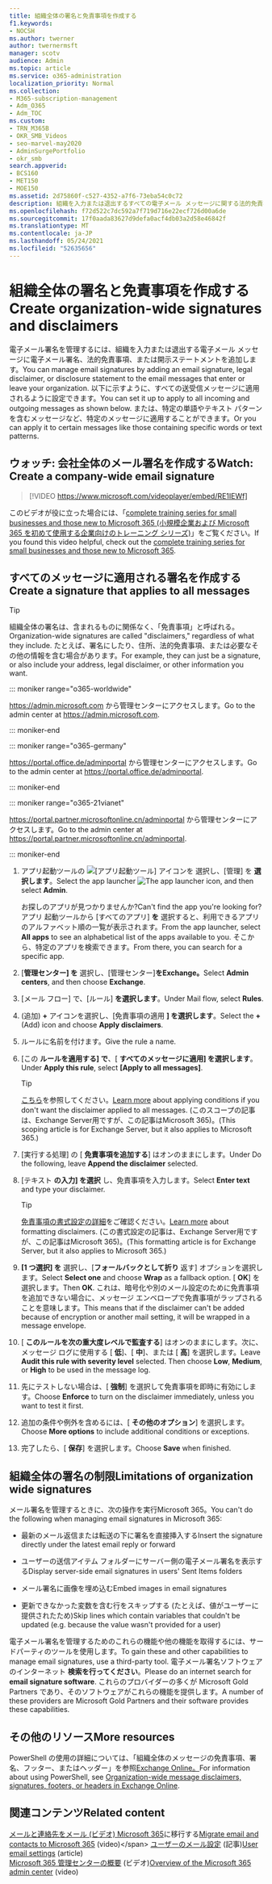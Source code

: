 ```yaml
---
title: 組織全体の署名と免責事項を作成する
f1.keywords:
- NOCSH
ms.author: twerner
author: twernermsft
manager: scotv
audience: Admin
ms.topic: article
ms.service: o365-administration
localization_priority: Normal
ms.collection:
- M365-subscription-management
- Adm_O365
- Adm_TOC
ms.custom:
- TRN_M365B
- OKR_SMB_Videos
- seo-marvel-may2020
- AdminSurgePortfolio
- okr_smb
search.appverid:
- BCS160
- MET150
- MOE150
ms.assetid: 2d75860f-c527-4352-a7f6-73eba54c0c72
description: 組織を入力または退出するすべての電子メール メッセージに関する法的免責事項や開示ステートメントを含む電子メール署名を管理します。
ms.openlocfilehash: f72d522c7dc592a7f719d716e22ecf726d00a6de
ms.sourcegitcommit: 17f0aada83627d9defa0acf4db03a2d58e46842f
ms.translationtype: MT
ms.contentlocale: ja-JP
ms.lasthandoff: 05/24/2021
ms.locfileid: "52635656"
---
```

# <a name="create-organization-wide-signatures-and-disclaimers"></a><span data-ttu-id="c6e3c-103">組織全体の署名と免責事項を作成する</span><span class="sxs-lookup"><span data-stu-id="c6e3c-103">Create organization-wide signatures and disclaimers</span></span>

 <span data-ttu-id="c6e3c-104">電子メール署名を管理するには、組織を入力または退出する電子メール メッセージに電子メール署名、法的免責事項、または開示ステートメントを追加します。</span><span class="sxs-lookup"><span data-stu-id="c6e3c-104">You can manage email signatures by adding an email signature, legal disclaimer, or disclosure statement to the email messages that enter or leave your organization.</span></span> <span data-ttu-id="c6e3c-105">以下に示すように、すべての送受信メッセージに適用されるように設定できます。</span><span class="sxs-lookup"><span data-stu-id="c6e3c-105">You can set it up to apply to all incoming and outgoing messages as shown below.</span></span> <span data-ttu-id="c6e3c-106">または、特定の単語やテキスト パターンを含むメッセージなど、特定のメッセージに適用することができます。</span><span class="sxs-lookup"><span data-stu-id="c6e3c-106">Or you can apply it to certain messages like those containing specific words or text patterns.</span></span>

## <a name="watch-create-a-company-wide-email-signature"></a><span data-ttu-id="c6e3c-107">ウォッチ: 会社全体のメール署名を作成する</span><span class="sxs-lookup"><span data-stu-id="c6e3c-107">Watch: Create a company-wide email signature</span></span>
  
> [!VIDEO https://www.microsoft.com/videoplayer/embed/RE1IEWf] 

<span data-ttu-id="c6e3c-108">このビデオが役に立った場合には、「[complete training series for small businesses and those new to Microsoft 365 (小規模企業および Microsoft 365 を初めて使用する企業向けのトレーニング シリーズ)](../../business-video/index.yml)」をご覧ください。</span><span class="sxs-lookup"><span data-stu-id="c6e3c-108">If you found this video helpful, check out the [complete training series for small businesses and those new to Microsoft 365](../../business-video/index.yml).</span></span>

## <a name="create-a-signature-that-applies-to-all-messages"></a><span data-ttu-id="c6e3c-109">すべてのメッセージに適用される署名を作成する</span><span class="sxs-lookup"><span data-stu-id="c6e3c-109">Create a signature that applies to all messages</span></span>

> [!TIP]
> <span data-ttu-id="c6e3c-110">組織全体の署名は、含まれるものに関係なく、「免責事項」と呼ばれる。</span><span class="sxs-lookup"><span data-stu-id="c6e3c-110">Organization-wide signatures are called "disclaimers," regardless of what they include.</span></span> <span data-ttu-id="c6e3c-111">たとえば、署名にしたり、住所、法的免責事項、または必要なその他の情報を含む場合があります。</span><span class="sxs-lookup"><span data-stu-id="c6e3c-111">For example, they can just be a signature, or also include your address, legal disclaimer, or other information you want.</span></span>
    
::: moniker range="o365-worldwide"

<span data-ttu-id="c6e3c-112"><a href="https://go.microsoft.com/fwlink/p/?linkid=2024339" target="_blank">https://admin.microsoft.com</a> から管理センターにアクセスします。</span><span class="sxs-lookup"><span data-stu-id="c6e3c-112">Go to the admin center at <a href="https://go.microsoft.com/fwlink/p/?linkid=2024339" target="_blank">https://admin.microsoft.com</a>.</span></span>

::: moniker-end

::: moniker range="o365-germany"

<span data-ttu-id="c6e3c-113"><a href="https://go.microsoft.com/fwlink/p/?linkid=848041" target="_blank">https://portal.office.de/adminportal</a> から管理センターにアクセスします。</span><span class="sxs-lookup"><span data-stu-id="c6e3c-113">Go to the admin center at <a href="https://go.microsoft.com/fwlink/p/?linkid=848041" target="_blank">https://portal.office.de/adminportal</a>.</span></span>

::: moniker-end

::: moniker range="o365-21vianet"

<span data-ttu-id="c6e3c-114"><a href="https://go.microsoft.com/fwlink/p/?linkid=850627" target="_blank">https://portal.partner.microsoftonline.cn/adminportal</a> から管理センターにアクセスします。</span><span class="sxs-lookup"><span data-stu-id="c6e3c-114">Go to the admin center at <a href="https://go.microsoft.com/fwlink/p/?linkid=850627" target="_blank">https://portal.partner.microsoftonline.cn/adminportal</a>.</span></span>

::: moniker-end

1. <span data-ttu-id="c6e3c-115">アプリ起動ツールの ![ [アプリ起動ツール] アイコンを ](../../media/7502f4ec-3c9a-435d-a7b4-b9cda85189a7.png) 選択し、[管理] を **選択します**。</span><span class="sxs-lookup"><span data-stu-id="c6e3c-115">Select the app launcher ![The app launcher icon](../../media/7502f4ec-3c9a-435d-a7b4-b9cda85189a7.png), and then select **Admin**.</span></span>
   
    <span data-ttu-id="c6e3c-116">お探しのアプリが見つかりませんか?</span><span class="sxs-lookup"><span data-stu-id="c6e3c-116">Can't find the app you're looking for?</span></span> <span data-ttu-id="c6e3c-117">アプリ 起動ツールから [すべてのアプリ] **を** 選択すると、利用できるアプリのアルファベット順の一覧が表示されます。</span><span class="sxs-lookup"><span data-stu-id="c6e3c-117">From the app launcher, select **All apps** to see an alphabetical list of the apps available to you.</span></span> <span data-ttu-id="c6e3c-118">そこから、特定のアプリを検索できます。</span><span class="sxs-lookup"><span data-stu-id="c6e3c-118">From there, you can search for a specific app.</span></span> 
    
2. <span data-ttu-id="c6e3c-119">[**管理センター] を** 選択し、[管理センター]**をExchange。**</span><span class="sxs-lookup"><span data-stu-id="c6e3c-119">Select **Admin centers**, and then choose **Exchange**.</span></span>
    
3. <span data-ttu-id="c6e3c-120">[メール フロー] で、[ルール] **を選択します**。</span><span class="sxs-lookup"><span data-stu-id="c6e3c-120">Under Mail flow, select **Rules**.</span></span>
    
4. <span data-ttu-id="c6e3c-121">(追加) **+** アイコンを選択し、[免責事項の適用 **] を選択します**。</span><span class="sxs-lookup"><span data-stu-id="c6e3c-121">Select the **+** (Add) icon and choose **Apply disclaimers**.</span></span>
    
5. <span data-ttu-id="c6e3c-122">ルールに名前を付けます。</span><span class="sxs-lookup"><span data-stu-id="c6e3c-122">Give the rule a name.</span></span>
    
6. <span data-ttu-id="c6e3c-123">[この **ルールを適用する] で**、[ **すべてのメッセージに適用] を選択します**。</span><span class="sxs-lookup"><span data-stu-id="c6e3c-123">Under **Apply this rule**, select **[Apply to all messages]**.</span></span>
    
    > [!TIP]
    > <span data-ttu-id="c6e3c-124">[こちら](/Exchange/policy-and-compliance/mail-flow-rules/signatures#Scoping)を参照してください。</span><span class="sxs-lookup"><span data-stu-id="c6e3c-124">[Learn more](/Exchange/policy-and-compliance/mail-flow-rules/signatures#Scoping) about applying conditions if you don't want the disclaimer applied to all messages.</span></span> <span data-ttu-id="c6e3c-125">(このスコープの記事は、Exchange Server用ですが、この記事はMicrosoft 365)。</span><span class="sxs-lookup"><span data-stu-id="c6e3c-125">(This scoping article is for Exchange Server, but it also applies to Microsoft 365.)</span></span> 
  
7. <span data-ttu-id="c6e3c-126">[実行する処理] の [ **免責事項を追加する**] はオンのままにします。</span><span class="sxs-lookup"><span data-stu-id="c6e3c-126">Under Do the following, leave **Append the disclaimer** selected.</span></span> 
    
8.  <span data-ttu-id="c6e3c-127">[テキスト **の入力] を選択** し、免責事項を入力します。</span><span class="sxs-lookup"><span data-stu-id="c6e3c-127">Select **Enter text** and type your disclaimer.</span></span> 
    
    > [!TIP]
    > <span data-ttu-id="c6e3c-128">[免責事項の書式設定の詳細](/Exchange/policy-and-compliance/mail-flow-rules/signatures#FormatDisclaimer)をご確認ください。</span><span class="sxs-lookup"><span data-stu-id="c6e3c-128">[Learn more](/Exchange/policy-and-compliance/mail-flow-rules/signatures#FormatDisclaimer) about formatting disclaimers.</span></span> <span data-ttu-id="c6e3c-129">(この書式設定の記事は、Exchange Server用ですが、この記事はMicrosoft 365)。</span><span class="sxs-lookup"><span data-stu-id="c6e3c-129">(This formatting article is for Exchange Server, but it also applies to Microsoft 365.)</span></span> 

9. <span data-ttu-id="c6e3c-130">**[1 つ選択] を** 選択し、[**フォールバックとして折り** 返す] オプションを選択します。</span><span class="sxs-lookup"><span data-stu-id="c6e3c-130">Select **Select one** and choose **Wrap** as a fallback option.</span></span> <span data-ttu-id="c6e3c-131">[ **OK**] を選択します。</span><span class="sxs-lookup"><span data-stu-id="c6e3c-131">Then **OK**.</span></span> <span data-ttu-id="c6e3c-132">これは、暗号化や別のメール設定のために免責事項を追加できない場合に、メッセージ エンベロープで免責事項がラップされることを意味します。</span><span class="sxs-lookup"><span data-stu-id="c6e3c-132">This means that if the disclaimer can't be added because of encryption or another mail setting, it will be wrapped in a message envelope.</span></span>
    
10. <span data-ttu-id="c6e3c-p107">[ **このルールを次の重大度レベルで監査する**] はオンのままにします。次に、メッセージ ログに使用する [ **低**]、[ **中**]、または [ **高**] を選択します。</span><span class="sxs-lookup"><span data-stu-id="c6e3c-p107">Leave **Audit this rule with severity level** selected. Then choose **Low**, **Medium**, or **High** to be used in the message log.</span></span> 
    
11. <span data-ttu-id="c6e3c-135">先にテストしない場合は、[ **強制**] を選択して免責事項を即時に有効にします。</span><span class="sxs-lookup"><span data-stu-id="c6e3c-135">Choose **Enforce** to turn on the disclaimer immediately, unless you want to test it first.</span></span> 
    
12. <span data-ttu-id="c6e3c-136">追加の条件や例外を含めるには、[ **その他のオプション**] を選択します。</span><span class="sxs-lookup"><span data-stu-id="c6e3c-136">Choose **More options** to include additional conditions or exceptions.</span></span> 
    
13. <span data-ttu-id="c6e3c-137">完了したら、[ **保存**] を選択します。</span><span class="sxs-lookup"><span data-stu-id="c6e3c-137">Choose **Save** when finished.</span></span> 
    
## <a name="limitations-of-organization-wide-signatures"></a><span data-ttu-id="c6e3c-138">組織全体の署名の制限</span><span class="sxs-lookup"><span data-stu-id="c6e3c-138">Limitations of organization wide signatures</span></span>

<span data-ttu-id="c6e3c-139">メール署名を管理するときに、次の操作を実行Microsoft 365。</span><span class="sxs-lookup"><span data-stu-id="c6e3c-139">You can't do the following when managing email signatures in Microsoft 365:</span></span>
  
- <span data-ttu-id="c6e3c-140">最新のメール返信または転送の下に署名を直接挿入する</span><span class="sxs-lookup"><span data-stu-id="c6e3c-140">Insert the signature directly under the latest email reply or forward</span></span>
    
- <span data-ttu-id="c6e3c-141">ユーザーの送信アイテム フォルダーにサーバー側の電子メール署名を表示する</span><span class="sxs-lookup"><span data-stu-id="c6e3c-141">Display server-side email signatures in users' Sent Items folders</span></span>
    
- <span data-ttu-id="c6e3c-142">メール署名に画像を埋め込む</span><span class="sxs-lookup"><span data-stu-id="c6e3c-142">Embed images in email signatures</span></span>
    
- <span data-ttu-id="c6e3c-143">更新できなかった変数を含む行をスキップする (たとえば、値がユーザーに提供されたため)</span><span class="sxs-lookup"><span data-stu-id="c6e3c-143">Skip lines which contain variables that couldn't be updated (e.g. because the value wasn't provided for a user)</span></span>
    
<span data-ttu-id="c6e3c-144">電子メール署名を管理するためのこれらの機能や他の機能を取得するには、サードパーティのツールを使用します。</span><span class="sxs-lookup"><span data-stu-id="c6e3c-144">To gain these and other capabilities to manage email signatures, use a third-party tool.</span></span> <span data-ttu-id="c6e3c-145">電子メール署名ソフトウェアのインターネット **検索を行ってください**。</span><span class="sxs-lookup"><span data-stu-id="c6e3c-145">Please do an internet search for **email signature software**.</span></span> <span data-ttu-id="c6e3c-146">これらのプロバイダーの多くが Microsoft Gold Partners であり、そのソフトウェアがこれらの機能を提供します。</span><span class="sxs-lookup"><span data-stu-id="c6e3c-146">A number of these providers are Microsoft Gold Partners and their software provides these capabilities.</span></span> 
  
## <a name="more-resources"></a><span data-ttu-id="c6e3c-147">その他のリソース</span><span class="sxs-lookup"><span data-stu-id="c6e3c-147">More resources</span></span>

<span data-ttu-id="c6e3c-148">PowerShell の使用の詳細については、「組織全体のメッセージの免責事項、署名、フッター、またはヘッダー」を参照[Exchange Online。](/exchange/security-and-compliance/mail-flow-rules/disclaimers-signatures-footers-or-headers)</span><span class="sxs-lookup"><span data-stu-id="c6e3c-148">For information about using PowerShell, see [Organization-wide message disclaimers, signatures, footers, or headers in Exchange Online](/exchange/security-and-compliance/mail-flow-rules/disclaimers-signatures-footers-or-headers).</span></span>

## <a name="related-content"></a><span data-ttu-id="c6e3c-149">関連コンテンツ</span><span class="sxs-lookup"><span data-stu-id="c6e3c-149">Related content</span></span>

<span data-ttu-id="c6e3c-150">[メールと連絡先をメール (ビデオ) Microsoft 365](migrate-email-and-contacts-admin.md)に移行する</span><span class="sxs-lookup"><span data-stu-id="c6e3c-150">[Migrate email and contacts to Microsoft 365](migrate-email-and-contacts-admin.md) (video)\</span></span>
<span data-ttu-id="c6e3c-151">[ユーザーのメール設定](../email/office-365-user-email-settings.md) (記事)</span><span class="sxs-lookup"><span data-stu-id="c6e3c-151">[User email settings](../email/office-365-user-email-settings.md) (article)</span></span>\
<span data-ttu-id="c6e3c-152">[Microsoft 365 管理センターの概要](../../business-video/admin-center-overview.md) (ビデオ)</span><span class="sxs-lookup"><span data-stu-id="c6e3c-152">[Overview of the Microsoft 365 admin center](../../business-video/admin-center-overview.md) (video)</span></span>

